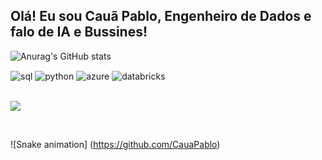 ## Olá! Eu sou Cauã Pablo, Engenheiro de Dados e falo de IA e Bussines!


![Anurag's GitHub stats](https://github-readme-stats.vercel.app/api?username=CauaPablo&show_icons=true&theme=radical)

<div style="display: inline_block">
  <img align="center" alt="sql" src= 	"https://img.shields.io/badge/Microsoft_SQL_Server-CC2927?style=for-the-badge&logo=microsoft-sql-server&logoColor=white" />
  <img align="center" alt="python" src="https://img.shields.io/badge/Python-3776AB?style=for-the-badge&logo=python&logoColor=white" />
  <img align="center" alt="azure" src="https://img.shields.io/badge/microsoft%20azure-0089D6?style=for-the-badge&logo=microsoft-azure&logoColor=white" />
  <img align="center" alt="databricks" src="https://img.shields.io/badge/Databricks-FF3621?style=for-the-badge&logo=Databricks&logoColor=white" />
   
  </div><br/>

  
  <a href="https://www.linkedin.com/in/cauapabloc/" target="_blank"><img src="https://img.shields.io/badge/-LinkedIn-%230077B5?style=for-the-badge&logo=linkedin&logoColor=white" target="_blank"></a> 
  
</div><br/>

![Snake animation] (https://github.com/CauaPablo)

